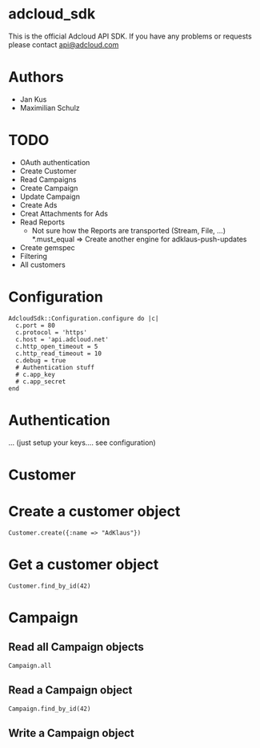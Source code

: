 # adcloud_sdk

This is the official Adcloud API SDK. If you have any problems or requests please contact api@adcloud.com

# Authors

* Jan Kus
* Maximilian Schulz

# TODO

* OAuth authentication
* Create Customer
* Read Campaigns
* Create Campaign
* Update Campaign
* Create Ads
* Creat Attachments for Ads
* Read Reports
  * Not sure how the Reports are transported (Stream, File, ...)
*.must_equal => Create another engine for adklaus-push-updates
* Create gemspec
* Filtering
* All customers

# Configuration

    AdcloudSdk::Configuration.configure do |c|
      c.port = 80
      c.protocol = 'https'
      c.host = 'api.adcloud.net'
      c.http_open_timeout = 5
      c.http_read_timeout = 10
      c.debug = true
      # Authentication stuff
      # c.app_key
      # c.app_secret
    end

# Authentication

... (just setup your keys.... see configuration)

# Customer

# Create a customer object

    Customer.create({:name => "AdKlaus"})

# Get a customer object

    Customer.find_by_id(42)

# Campaign

## Read all Campaign objects

    Campaign.all

## Read a Campaign object

    Campaign.find_by_id(42)

## Write a Campaign object

